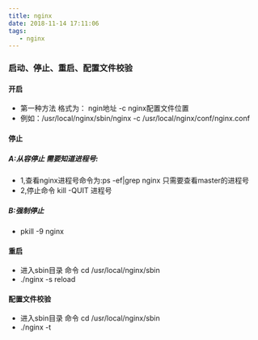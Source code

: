 ```yaml
---
title: nginx
date: 2018-11-14 17:11:06
tags:
   - nginx
---
```


### 启动、停止、重启、配置文件校验

#### 开启
* 第一种方法  格式为： ngin地址 -c nginx配置文件位置
* 例如：/usr/local/nginx/sbin/nginx -c /usr/local/nginx/conf/nginx.conf

#### 停止
##### A:从容停止  需要知道进程号:
* 1,查看nginx进程号命令为:ps -ef|grep nginx  只需要查看master的进程号
* 2,停止命令 kill -QUIT  进程号

##### B:强制停止
* pkill -9 nginx

#### 重启
* 进入sbin目录  命令 cd /usr/local/nginx/sbin
* ./nginx -s reload


#### 配置文件校验
* 进入sbin目录  命令 cd /usr/local/nginx/sbin
* ./nginx -t